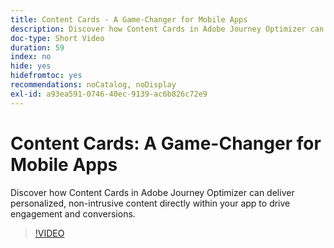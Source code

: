 ```yaml
---
title: Content Cards - A Game-Changer for Mobile Apps
description: Discover how Content Cards in Adobe Journey Optimizer can deliver personalized, non-intrusive content directly within your app to drive engagement and conversions.
doc-type: Short Video
duration: 59
index: no
hide: yes
hidefromtoc: yes
recommendations: noCatalog, noDisplay
exl-id: a93ea591-0746-40ec-9139-ac6b826c72e9
---
```

# Content Cards: A Game-Changer for Mobile Apps

Discover how Content Cards in Adobe Journey Optimizer can deliver personalized, non-intrusive content directly within your app to drive engagement and conversions.

<!-- 62_S603_3442534_58_content-cards-a-gamechanger-for-mobile-apps -->
>[!VIDEO](https://video.tv.adobe.com/v/3458224/?learn=on&enablevpops=true)
